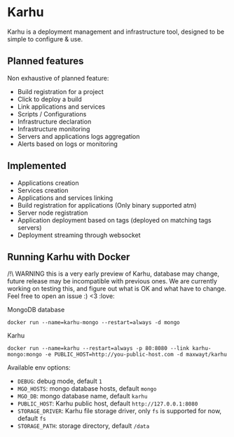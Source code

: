 # Karhu
Karhu is a deployment management and infrastructure tool, designed to be simple to configure & use.

## Planned features

Non exhaustive of planned feature:
* Build registration for a project
* Click to deploy a build
* Link applications and services
* Scripts / Configurations
* Infrastructure declaration
* Infrastructure monitoring
* Servers and applications logs aggregation
* Alerts based on logs or monitoring

## Implemented

* Applications creation
* Services creation
* Applications and services linking
* Build registration for applications (Only binary supported atm)
* Server node registration
* Application deployment based on tags (deployed on matching tags servers)
* Deployment streaming through websocket

## Running Karhu with Docker

/!\ WARNING this is a very early preview of Karhu, database may change, future release may be incompatible with previous ones.
We are currently working on testing this, and figure out what is OK and what have to change. Feel free to open an issue :) <3 :love:

MongoDB database
```
docker run --name=karhu-mongo --restart=always -d mongo
```

Karhu
```
docker run --name=karhu --restart=always -p 80:8080 --link karhu-mongo:mongo -e PUBLIC_HOST=http://you-public-host.com -d maxwayt/karhu
```

Available env options:
* `DEBUG`: debug mode, default `1`
* `MGO_HOSTS`: mongo database hosts, default `mongo`
* `MGO_DB`: mongo database name, default `karhu`
* `PUBLIC_HOST`: Karhu public host, default `http://127.0.0.1:8080`
* `STORAGE_DRIVER`: Karhu file storage driver, only `fs` is supported for now, default `fs`
* `STORAGE_PATH`: storage directory, default `/data`
